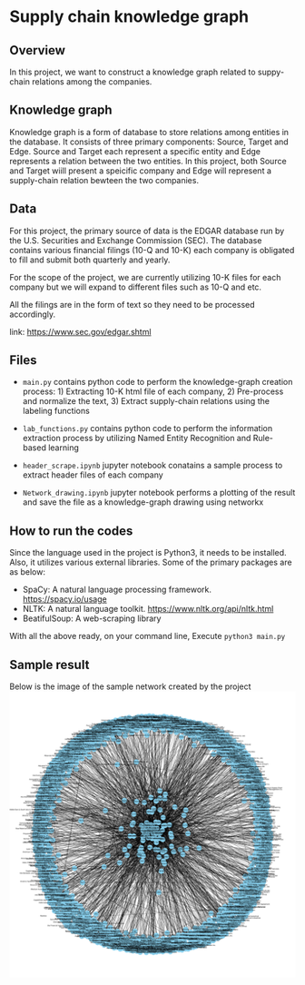 # Supply chain knowledge graph

## Overview
In this project, we want to construct a knowledge graph related to suppy-chain relations among the companies. 

## Knowledge graph
Knowledge graph is a form of database to store relations among entities in the database. It consists of three primary components: Source, Target and Edge. Source and Target each represent a specific entity and Edge represents a relation between the two entities. 
In this project, both Source and Target wiill present a speicific company and Edge will represent a supply-chain relation bewteen the two companies.

## Data
For this project, the primary source of data is the EDGAR database run by the U.S. Securities and Exchange Commission (SEC). 
The database contains various financial filings (10-Q and 10-K) each company is obligated to fill and submit both quarterly and yearly. 

For the scope of the project, we are currently utilizing 10-K files for each company but we will expand to different files such as 10-Q and etc.

All the filings are in the form of text so they need to be processed accordingly.

link: https://www.sec.gov/edgar.shtml

## Files
* `main.py` contains python code to perform the knowledge-graph creation process: 1) Extracting 10-K html file of each company, 2) Pre-process and normalize the text, 3) Extract supply-chain relations using the labeling functions

* `lab_functions.py` contains python code to perform the information extraction process by utilizing Named Entity Recognition and Rule-based learning

* `header_scrape.ipynb` jupyter notebook conatains a sample process to extract header files of each company

* `Network_drawing.ipynb` jupyter notebook performs a plotting of the result and save the file as a knowledge-graph drawing using networkx


## How to run the codes

Since the language used in the project is Python3, it needs to be installed. Also, it utilizes various external libraries. Some of the primary packages are as below:

* SpaCy: A natural language processing framework. https://spacy.io/usage
* NLTK: A natural language toolkit. https://www.nltk.org/api/nltk.html
* BeatifulSoup: A web-scraping library 


With all the above ready, on your command line,
Execute `python3 main.py` 

## Sample result
Below is the image of the sample network created by the project
![Knowledge_graph](/image/automobile_network.png)
